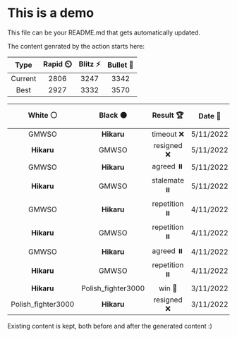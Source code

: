 # This is a demo

This file can be your README.md that gets automatically updated.

The content genrated by the action starts here:

<!--START_SECTION:chessStats-->
<!-- Automatically generated with https://github.com/Balastrong/chess-stats-action -->

| Type | Rapid ⏲️ | Blitz ⚡ | Bullet 🔫 |
|:---:|:---:|:---:|:---:|
| Current | 2806 | 3247 | 3342 |
| Best | 2927 | 3332 | 3570 |

| White ⚪ | Black ⚫ | Result 🏆 | Date 📅 | Position 🗺️ | Type 🕕 |
|:---:|:---:|:---:|:---:|:---:|:---:|
| GMWSO | **Hikaru** | timeout ❌ | 5/11/2022 | <a href="http://www.ee.unb.ca/cgi-bin/tervo/fen.pl?select=5n2/2p1b1k1/1pB5/1P6/8/8/2K5/5Q2 b - -">Link</a> | Rapid |
| **Hikaru** | GMWSO | resigned ❌ | 5/11/2022 | <a href="http://www.ee.unb.ca/cgi-bin/tervo/fen.pl?select=1r6/2k5/2p5/p7/2P5/3P4/2K2N2/8 w - a6">Link</a> | Rapid |
| GMWSO | **Hikaru** | agreed ⏸️ | 5/11/2022 | <a href="http://www.ee.unb.ca/cgi-bin/tervo/fen.pl?select=2r3k1/5pp1/p1p1q2p/PpR1p3/1P2P3/2P4P/2Q2PP1/6K1 b - -">Link</a> | Rapid |
| **Hikaru** | GMWSO | stalemate ⏸️ | 5/11/2022 | <a href="http://www.ee.unb.ca/cgi-bin/tervo/fen.pl?select=5k2/5P2/5K2/8/8/8/8/8 b - -">Link</a> | Rapid |
| GMWSO | **Hikaru** | repetition ⏸️ | 4/11/2022 | <a href="http://www.ee.unb.ca/cgi-bin/tervo/fen.pl?select=8/1p3pk1/p1p3p1/P1P3np/1Q2P3/3P2q1/8/3R1RK1 w - -">Link</a> | Rapid |
| **Hikaru** | GMWSO | repetition ⏸️ | 4/11/2022 | <a href="http://www.ee.unb.ca/cgi-bin/tervo/fen.pl?select=8/8/4Np2/4pPk1/4P1n1/6K1/8/8 b - -">Link</a> | Rapid |
| GMWSO | **Hikaru** | agreed ⏸️ | 4/11/2022 | <a href="http://www.ee.unb.ca/cgi-bin/tervo/fen.pl?select=1r3bk1/2q2pp1/7p/1p2R3/8/2P2N1P/4QPP1/6K1 w - -">Link</a> | Rapid |
| **Hikaru** | GMWSO | repetition ⏸️ | 4/11/2022 | <a href="http://www.ee.unb.ca/cgi-bin/tervo/fen.pl?select=8/2k3p1/1p1pp1q1/pPn1p3/P3P2p/2P1NP1P/4K1P1/3Q4 w - -">Link</a> | Rapid |
| **Hikaru** | Polish_fighter3000 | win 🥇 | 3/11/2022 | <a href="http://www.ee.unb.ca/cgi-bin/tervo/fen.pl?select=8/8/1q4kp/3R1p2/6p1/4Q1P1/Pr6/4R1K1 b - -">Link</a> | Rapid |
| Polish_fighter3000 | **Hikaru** | resigned ❌ | 3/11/2022 | <a href="http://www.ee.unb.ca/cgi-bin/tervo/fen.pl?select=r7/4P1k1/4Bp1p/b2K1P1P/6R1/8/8/8 b - -">Link</a> | Rapid |

<!--END_SECTION:chessStats-->

Existing content is kept, both before and after the generated content :)
